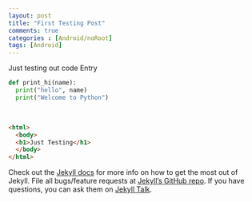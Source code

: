 ```yaml
---
layout: post
title: "First Testing Post"
comments: true
categories : [Android/noRoot]
tags: [Android]
---
```

<script async src="//pagead2.googlesyndication.com/pagead/js/adsbygoogle.js"></script>
<script>
     (adsbygoogle = window.adsbygoogle || []).push({
          google_ad_client: "ca-pub-2204304584306848",
          enable_page_level_ads: true
     });
</script>


Just testing out code Entry

```python
def print_hi(name):
  print("hello", name)
  print("Welcome to Python")
```
​

```html
<html>
  <body>
  <h1>Just Testing</h1>
  </body>
</html>
```

Check out the [Jekyll docs][jekyll-docs] for more info on how to get the most out of Jekyll. File all bugs/feature requests at [Jekyll’s GitHub repo][jekyll-gh]. If you have questions, you can ask them on [Jekyll Talk][jekyll-talk].

[jekyll-docs]: https://jekyllrb.com/docs/home
[jekyll-gh]:   https://github.com/jekyll/jekyll
[jekyll-talk]: https://talk.jekyllrb.com/
